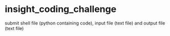 # insight_coding_challenge
submit shell file (python containing code), input file (text file) and output file (text file)
